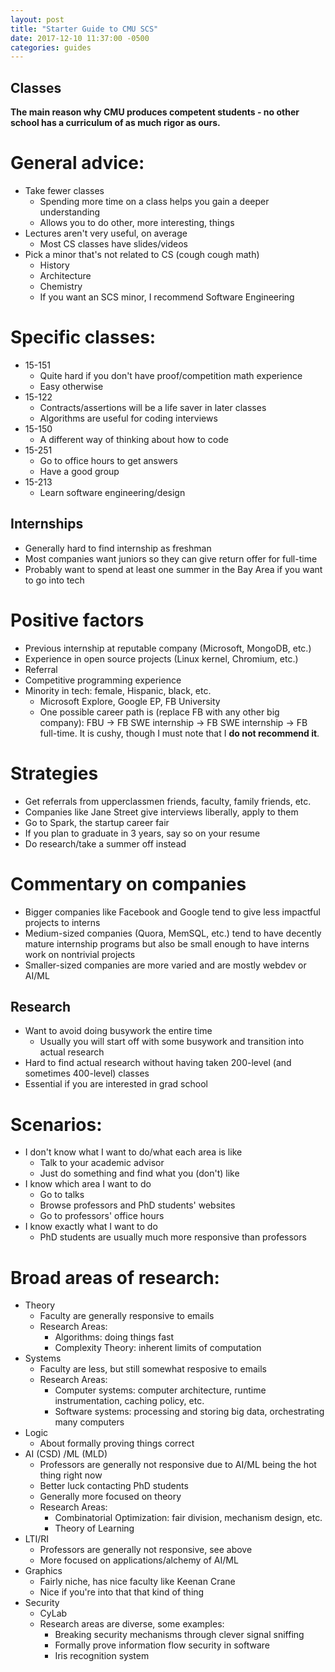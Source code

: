 ```yaml
---
layout: post
title: "Starter Guide to CMU SCS"
date: 2017-12-10 11:37:00 -0500
categories: guides
---
```

## Classes
**The main reason why CMU produces competent students - no other school has a curriculum of as much rigor as ours.**

# General advice:
- Take fewer classes
  * Spending more time on a class helps you gain a deeper understanding
  * Allows you to do other, more interesting, things
- Lectures aren't very useful, on average
  * Most CS classes have slides/videos
- Pick a minor that's not related to CS (cough cough math)
  * History
  * Architecture
  * Chemistry
  * If you want an SCS minor, I recommend Software Engineering

# Specific classes:
- 15-151
  * Quite hard if you don't have proof/competition math experience
  * Easy otherwise
- 15-122
  * Contracts/assertions will be a life saver in later classes
  * Algorithms are useful for coding interviews
- 15-150
  * A different way of thinking about how to code
- 15-251
  * Go to office hours to get answers
  * Have a good group
- 15-213
  * Learn software engineering/design

## Internships

- Generally hard to find internship as freshman
- Most companies want juniors so they can give return offer for full-time
- Probably want to spend at least one summer in the Bay Area if you want to go into tech

# Positive factors
- Previous internship at reputable company (Microsoft, MongoDB, etc.)
- Experience in open source projects (Linux kernel, Chromium, etc.)
- Referral
- Competitive programming experience
- Minority in tech: female, Hispanic, black, etc.
  * Microsoft Explore, Google EP, FB University
  * One possible career path is (replace FB with any other big company): FBU -> FB SWE internship -> FB SWE internship -> FB full-time. It is cushy, though I must note that I **do not recommend it**.

# Strategies
- Get referrals from upperclassmen friends, faculty, family friends, etc.
- Companies like Jane Street give interviews liberally, apply to them
- Go to Spark, the startup career fair
- If you plan to graduate in 3 years, say so on your resume
- Do research/take a summer off instead

# Commentary on companies
- Bigger companies like Facebook and Google tend to give less impactful projects to interns
- Medium-sized companies (Quora, MemSQL, etc.) tend to have decently mature internship programs but also be small enough to have interns work on nontrivial projects
- Smaller-sized companies are more varied and are mostly webdev or AI/ML

## Research

- Want to avoid doing busywork the entire time
  * Usually you will start off with some busywork and transition into actual research
- Hard to find actual research without having taken 200-level (and sometimes 400-level) classes
- Essential if you are interested in grad school

# Scenarios:
- I don't know what I want to do/what each area is like
  * Talk to your academic advisor
  * Just do something and find what you (don't) like
- I know which area I want to do
  * Go to talks
  * Browse professors and PhD students' websites
  * Go to professors' office hours
- I know exactly what I want to do
  * PhD students are usually much more responsive than professors

# Broad areas of research:
- Theory
  * Faculty are generally responsive to emails
  * Research Areas:
    + Algorithms: doing things fast
    + Complexity Theory: inherent limits of computation
- Systems
  * Faculty are less, but still somewhat resposive to emails
  * Research Areas:
    + Computer systems: computer architecture, runtime instrumentation, caching policy, etc.
    + Software systems: processing and storing big data, orchestrating many computers
- Logic
  * About formally proving things correct
- AI (CSD) /ML (MLD)
  * Professors are generally not responsive due to AI/ML being the hot thing right now
  * Better luck contacting PhD students
  * Generally more focused on theory
  * Research Areas:
    + Combinatorial Optimization: fair division, mechanism design, etc.
    + Theory of Learning
- LTI/RI
  * Professors are generally not responsive, see above
  * More focused on applications/alchemy of AI/ML
- Graphics
  * Fairly niche, has nice faculty like Keenan Crane
  * Nice if you're into that that kind of thing
- Security
  * CyLab
  * Research areas are diverse, some examples:
    + Breaking security mechanisms through clever signal sniffing
    + Formally prove information flow security in software
    + Iris recognition system
